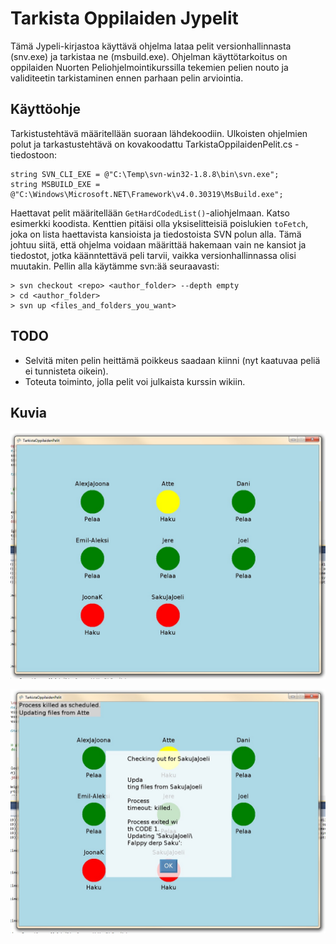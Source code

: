 # Tarkista Oppilaiden Jypelit #

Tämä Jypeli-kirjastoa käyttävä ohjelma lataa pelit versionhallinnasta (snv.exe) ja tarkistaa ne (msbuild.exe). Ohjelman käyttötarkoitus on oppilaiden Nuorten Peliohjelmointikurssilla tekemien pelien nouto ja validiteetin tarkistaminen ennen parhaan pelin arviointia.

## Käyttöohje ##

Tarkistustehtävä määritellään suoraan lähdekoodiin. Ulkoisten ohjelmien polut ja tarkastustehtävä on kovakoodattu TarkistaOppilaidenPelit.cs -tiedostoon:

```
string SVN_CLI_EXE = @"C:\Temp\svn-win32-1.8.8\bin\svn.exe";
string MSBUILD_EXE = @"C:\Windows\Microsoft.NET\Framework\v4.0.30319\MsBuild.exe";
```
  
Haettavat pelit määritellään ```GetHardCodedList()```-aliohjelmaan. Katso esimerkki koodista. Kenttien pitäisi olla yksiselitteisiä poislukien ```toFetch```, joka on lista haettavista kansioista ja tiedostoista SVN polun alla. Tämä johtuu siitä, että ohjelma voidaan määrittää hakemaan vain ne kansiot ja tiedostot, jotka käänntettävä peli tarvii, vaikka versionhallinnassa olisi muutakin. Pellin alla käytämme svn:ää seuraavasti:

```
> svn checkout <repo> <author_folder> --depth empty
> cd <author_folder>
> svn up <files_and_folders_you_want>
```

## TODO ##
* Selvitä miten pelin heittämä poikkeus saadaan kiinni (nyt kaatuvaa peliä ei tunnisteta oikein).
* Toteuta toiminto, jolla pelit voi julkaista kurssin wikiin.

## Kuvia ##

![Pelin tila on luettavissa palluran väristä](https://raw.githubusercontent.com/juherask/tarkistaOppilaidenJypelit/master/tarkista_pelit_status.jpg)

![Pelin virhetiedot saa klikkaamalla palluraa](https://raw.githubusercontent.com/juherask/tarkistaOppilaidenJypelit/master/tarkista_pelit_error.jpg)
